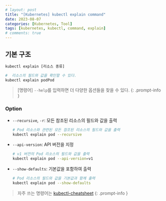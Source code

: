 ```yaml
---
# layout: post
title: "[Kubernetes] kubectl explain command"
date: 2023-08-07
categories: [Kubernetes, Tool]
tags: [kubernetes, kubectl, command, explain]
# comments: true
---
```


## 기본 구조

```bash
kubectl explain [리소스 종류]

#  리소스의 필드와 값을 확인할 수 있다.
kubectl explain podPod
```

> [명령어] `--help`를 입력하면 더 다양한 옵션들을 찾을 수 있다.
{: .prompt-info }

### Option

- `--recursive`, `-r`: 모든 참조된 리소스의 필드와 값을 출력
    ```bash
    # Pod 리소스와 관련된 모든 참조된 리소스의 필드와 값을 출력
    kubectl explain pod --recursive
    ```

- `--api-version`: API 버전을 지정
    ```bash
    # v1 버전의 Pod 리소스의 필드와 값을 출력
    kubectl explain pod --api-version=v1
    ```

- `--show-defaults`: 기본값을 포함하여 출력
    ```bash
    # Pod 리소스의 필드와 값을 기본값과 함께 출력
    kubectl explain pod --show-defaults
    ```

> 자주 쓰는 명령어는 [kubectl-cheatsheet](https://kubernetes.io/docs/reference/kubectl/cheatsheet/)
{: .prompt-info }